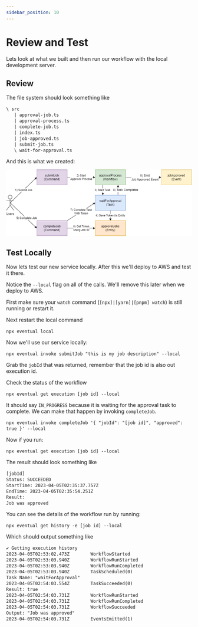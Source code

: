 ```yaml
---
sidebar_position: 10
---
```


# Review and Test

Lets look at what we built and then run our workflow with the local development server.

## Review

The file system should look something like

```
\ src
   | approval-job.ts
   | approval-process.ts
   | complete-job.ts
   | index.ts
   | job-approved.ts
   | submit-job.ts
   \ wait-for-approval.ts
```

And this is what we created:

![](./tutorial-digram.png)

## Test Locally

Now lets test our new service locally. After this we'll deploy to AWS and test it there.

Notice the `--local` flag on all of the calls. We'll remove this later when we deploy to AWS.

First make sure your `watch` command (`[npx]|[yarn]|[pnpm] watch`) is still running or restart it.

Next restart the local command

```shell
npx eventual local
```

Now we'll use our service locally:

```shell
npx eventual invoke submitJob "this is my job description" --local
```

Grab the `jobId` that was returned, remember that the job id is also out execution id.

Check the status of the workflow

```shell
npx eventual get execution [job id] --local
```

It should say `IN_PROGRESS` because it is waiting for the approval task to complete. We can make that happen by invoking `completeJob`.

```shell
npx eventual invoke completeJob '{ "jobId": "[job id]", "approved": true }' --local
```

Now if you run:

```shell
npx eventual get execution [job id] --local
```

The result should look something like

```
[jobId]
Status: SUCCEEDED
StartTime: 2023-04-05T02:35:37.757Z
EndTime: 2023-04-05T02:35:54.251Z
Result:
Job was approved
```

You can see the details of the workflow run by running:

```shell
npx eventual get history -e [job id] --local
```

Which should output something like

```
✔ Getting execution history
2023-04-05T02:53:02.473Z        WorkflowStarted
2023-04-05T02:53:03.940Z        WorkflowRunStarted
2023-04-05T02:53:03.940Z        WorkflowRunCompleted
2023-04-05T02:53:03.940Z        TaskScheduled(0)
Task Name: "waitForApproval"
2023-04-05T02:54:03.554Z        TaskSucceeded(0)
Result: true
2023-04-05T02:54:03.731Z        WorkflowRunStarted
2023-04-05T02:54:03.731Z        WorkflowRunCompleted
2023-04-05T02:54:03.731Z        WorkflowSucceeded
Output: "Job was approved"
2023-04-05T02:54:03.731Z        EventsEmitted(1)
```

